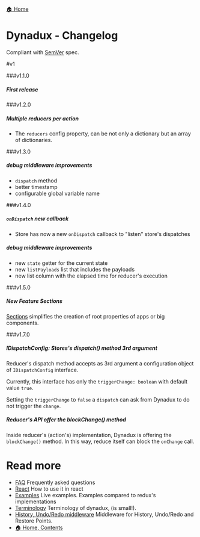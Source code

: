 [🏠 Home](../README.md)

# Dynadux - Changelog

Compliant with [SemVer](https://semver.org/) spec.

#v1

###v1.1.0

##### First release

###v1.2.0 

##### Multiple reducers per action

- The `reducers` config property, can be not only a dictionary but an array of dictionaries.

###v1.3.0 

##### debug middleware improvements

- `dispatch` method
- better timestamp
- configurable global variable name

###v1.4.0 

##### `onDispatch` new callback

- Store has now a new `onDispatch` callback to "listen" store's dispatches

##### debug middleware improvements

- new `state` getter for the current state
- new `listPayloads` list that includes the payloads
- new list column with the elapsed time for reducer's execution

###v1.5.0 

##### New Feature Sections

[Sections](./Sections.md) simplifies the creation of root properties of apps or big components. 

###v1.7.0 

##### IDispatchConfig: Stores's dispatch() method 3rd argument

Reducer's dispatch method accepts as 3rd argument a configuration object of `IDispatchConfig` interface.

Currently, this interface has only the `triggerChange: boolean` with default value `true`.

Setting the `triggerChange` to `false` a `dispatch` can ask from Dynadux to do not trigger the `change`.

##### Reducer's API offer the blockChange() method

Inside reducer's (action's) implementation, Dynadux is offering the `blockChange()` method. In this way, reduce itself can block the `onChange` call.

# Read more 

- [FAQ](./FAQ.md) Frequently asked questions
- [React](./React.md) How to use it in react
- [Examples](./Examples.md) Live examples. Examples compared to redux's implementations
- [Terminology](./Terminology.md) Terminology of dynadux, (is small!).
- [History, Undo/Redo middleware](https://github.com/aneldev/dynadux-history-middleware) Middleware for History, Undo/Redo and Restore Points.
- [🏠 Home, Contents](../README.md#table-of-contents)
